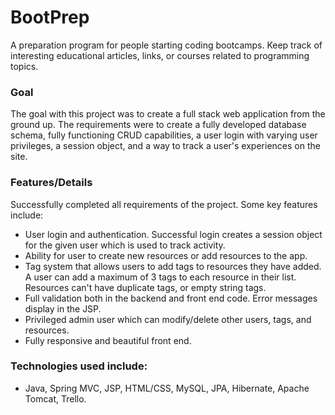 # BootPrep
A preparation program for people starting coding bootcamps. Keep track of interesting educational articles, links, or courses related to programming topics.

### Goal

The goal with this project was to create a full stack web application from the ground up. The requirements were to create a fully developed database schema, fully functioning CRUD capabilities, a user login with varying user privileges, a session object, and a way to track a user's experiences on the site.

### Features/Details

Successfully completed all requirements of the project. Some key features include:
- User login and authentication. Successful login creates a session object for the given user which is used to track activity.
- Ability for user to create new resources or add resources to the app.
- Tag system that allows users to add tags to resources they have added. A user can add a maximum of 3 tags to each resource in their list. Resources can't have duplicate tags, or empty string tags.
- Full validation both in the backend and front end code. Error messages display in the JSP.
- Privileged admin user which can modify/delete other users, tags, and resources.
- Fully responsive and beautiful front end.

### Technologies used include: 
- Java, Spring MVC, JSP, HTML/CSS, MySQL, JPA, Hibernate, Apache Tomcat, Trello.
